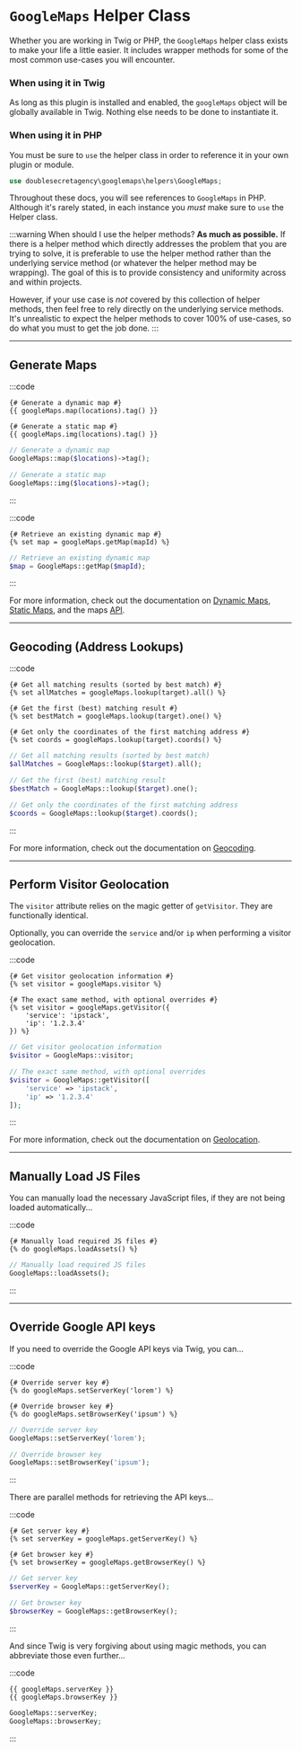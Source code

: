 # `GoogleMaps` Helper Class

Whether you are working in Twig or PHP, the `GoogleMaps` helper class exists to make your life a little easier. It includes wrapper methods for some of the most common use-cases you will encounter.

### When using it in Twig

As long as this plugin is installed and enabled, the `googleMaps` object will be globally available in Twig. Nothing else needs to be done to instantiate it.

### When using it in PHP

You must be sure to `use` the helper class in order to reference it in your own plugin or module.

```php
use doublesecretagency\googlemaps\helpers\GoogleMaps;
```

Throughout these docs, you will see references to `GoogleMaps` in PHP. Although it's rarely stated, in each instance you _must_ make sure to `use` the Helper class.

:::warning When should I use the helper methods?
**As much as possible.** If there is a helper method which directly addresses the problem that you are trying to solve, it is preferable to use the helper method rather than the underlying service method (or whatever the helper method may be wrapping). The goal of this is to provide consistency and uniformity across and within projects.

However, if your use case is _not_ covered by this collection of helper methods, then feel free to rely directly on the underlying service methods. It's unrealistic to expect the helper methods to cover 100% of use-cases, so do what you must to get the job done.
:::

---

## Generate Maps

:::code
```twig
{# Generate a dynamic map #}
{{ googleMaps.map(locations).tag() }}

{# Generate a static map #}
{{ googleMaps.img(locations).tag() }}
```
```php
// Generate a dynamic map
GoogleMaps::map($locations)->tag();

// Generate a static map
GoogleMaps::img($locations)->tag();
```
:::

:::code
```twig
{# Retrieve an existing dynamic map #}
{% set map = googleMaps.getMap(mapId) %}
```
```php
// Retrieve an existing dynamic map
$map = GoogleMaps::getMap($mapId);
```
:::

For more information, check out the documentation on [Dynamic Maps](/maps/dynamic/), [Static Maps](/maps/static/), and the maps [API](/maps/api/).

---

## Geocoding (Address Lookups)

:::code
```twig
{# Get all matching results (sorted by best match) #}
{% set allMatches = googleMaps.lookup(target).all() %}

{# Get the first (best) matching result #}
{% set bestMatch = googleMaps.lookup(target).one() %}

{# Get only the coordinates of the first matching address #}
{% set coords = googleMaps.lookup(target).coords() %}
```
```php
// Get all matching results (sorted by best match)
$allMatches = GoogleMaps::lookup($target).all();

// Get the first (best) matching result
$bestMatch = GoogleMaps::lookup($target).one();

// Get only the coordinates of the first matching address
$coords = GoogleMaps::lookup($target).coords();
```
:::

For more information, check out the documentation on [Geocoding](/geocoding/).

---

## Perform Visitor Geolocation

The `visitor` attribute relies on the magic getter of `getVisitor`. They are functionally identical.

Optionally, you can override the `service` and/or `ip` when performing a visitor geolocation.

:::code
```twig
{# Get visitor geolocation information #}
{% set visitor = googleMaps.visitor %}

{# The exact same method, with optional overrides #}
{% set visitor = googleMaps.getVisitor({
    'service': 'ipstack',
    'ip': '1.2.3.4'
}) %}
```
```php
// Get visitor geolocation information
$visitor = GoogleMaps::visitor;

// The exact same method, with optional overrides
$visitor = GoogleMaps::getVisitor([
    'service' => 'ipstack',
    'ip' => '1.2.3.4'
]);
```
:::

For more information, check out the documentation on [Geolocation](/geolocation/).

---

## Manually Load JS Files

You can manually load the necessary JavaScript files, if they are not being loaded automatically...

:::code
```twig
{# Manually load required JS files #}
{% do googleMaps.loadAssets() %}
```
```php
// Manually load required JS files
GoogleMaps::loadAssets();
```
:::

---

## Override Google API keys

If you need to override the Google API keys via Twig, you can...

:::code
```twig
{# Override server key #}
{% do googleMaps.setServerKey('lorem') %}

{# Override browser key #}
{% do googleMaps.setBrowserKey('ipsum') %}
```
```php
// Override server key
GoogleMaps::setServerKey('lorem');

// Override browser key
GoogleMaps::setBrowserKey('ipsum');
```
:::

There are parallel methods for retrieving the API keys...

:::code
```twig
{# Get server key #}
{% set serverKey = googleMaps.getServerKey() %}

{# Get browser key #}
{% set browserKey = googleMaps.getBrowserKey() %}
```
```php
// Get server key
$serverKey = GoogleMaps::getServerKey();

// Get browser key
$browserKey = GoogleMaps::getBrowserKey();
```
:::

And since Twig is very forgiving about using magic methods, you can abbreviate those even further...

:::code
```twig
{{ googleMaps.serverKey }}
{{ googleMaps.browserKey }}
```
```php
GoogleMaps::serverKey;
GoogleMaps::browserKey;
```
:::
